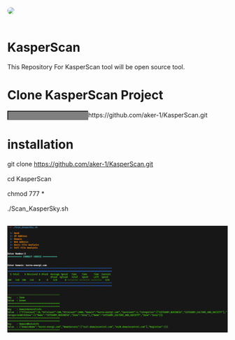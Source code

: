 
<br><br>
<img src="https://avatars.githubusercontent.com/u/202319508?v=4" style="border-radius:50%">
<br><br>


# KasperScan
This Repository For KasperScan tool will be open source tool.


# Clone KasperScan Project
<div>
    <input style="background-color:gray">https://github.com/aker-1/KasperScan.git</input>
</div>

# installation
git clone https://github.com/aker-1/KasperScan.git <br><br>
cd KasperScan <br><br>
chmod 777 * <br><br>
./Scan_KasperSky.sh <br><br>



<div id="container">
    <div>
        <img src="Scan_KasperSky.png" style="border-raduis:4px">
    </div>
</div>
